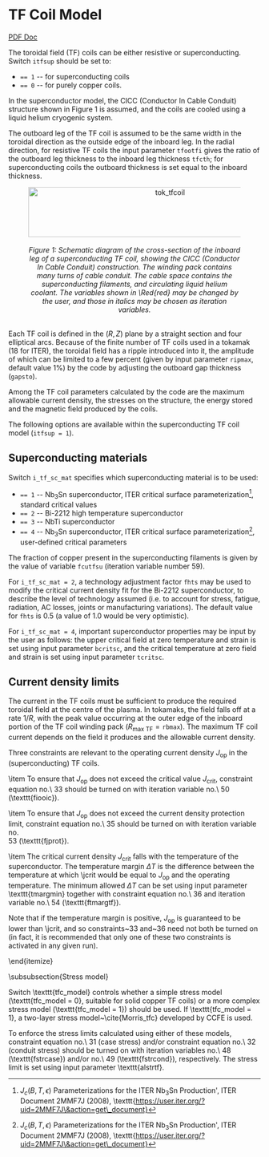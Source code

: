 # TF Coil Model

[PDF Doc](./media/tfdoc.pdf)

The toroidal field (TF) coils can be either resistive or superconducting. Switch 
`itfsup` should be set to:

- `== 1` -- for superconducting coils
- `== 0` -- for purely copper coils. 
  
In the superconductor model, the CICC (Conductor In Cable Conduit) structure 
shown in Figure 1 is assumed, and the coils are cooled using a liquid helium 
cryogenic system.

The outboard leg of the TF coil is assumed to be the same width in the
toroidal direction as the outside edge of the inboard leg. In the radial
direction, for resistive TF coils the input parameter `tfootfi` gives the ratio 
of the outboard leg thickness to the inboard leg thickness `tfcth`; for 
superconducting coils the outboard thickness is set equal to the inboard thickness.

<figure>
    <center>
    <img src="../../img/tokamak_tfcoil.png" alt="tok_tfcoil" 
    title="Schematic diagram of tokamak TF coil" 
    width="550" height="100" />
    <br><br>
    <figcaption><i>Figure 1: Schematic diagram of the cross-section of the 
    inboard leg of a superconducting TF coil, showing the CICC (Conductor In 
    Cable Conduit) construction. The winding pack contains many turns of cable 
    conduit. The cable space contains the superconducting filaments, and 
    circulating liquid helium coolant. The variables shown in \Red{red} may 
    be changed by the user, and those in italics may be chosen as iteration 
    variables.
    </i></figcaption>
    <br>
    </center>
</figure>

Each TF coil is defined in the $(R,Z)$ plane by a straight section and four 
elliptical arcs. Because of the finite number of TF coils used in a tokamak 
(18 for ITER), the toroidal field has a ripple introduced into it, the 
amplitude of which can be limited to a few percent (given by input parameter 
`ripmax`, default value 1\%) by the code by adjusting the outboard gap 
thickness (`gapsto`).

Among the TF coil parameters calculated by the code are the maximum allowable
current density, the stresses on the structure, the energy stored and the
magnetic field produced by the coils.

The following options are available within the superconducting TF coil model
(`itfsup = 1`).

## Superconducting materials

Switch `i_tf_sc_mat` specifies which superconducting material is to be used:

- `== 1` -- Nb$_3$Sn superconductor, ITER critical surface parameterization[^1], 
  standard critical values
- `== 2` -- Bi-2212 high temperature superconductor
- `== 3` -- NbTi superconductor
- `== 4` -- Nb$_3$Sn superconductor, ITER critical surface parameterization[^1], 
  user-defined critical parameters

The fraction of copper present in the superconducting filaments is given by
the value of variable `fcutfsu` (iteration variable number 59).

For `i_tf_sc_mat = 2`, a technology adjustment factor `fhts` may be used to modify 
the critical current density fit for the Bi-2212 superconductor, to describe the 
level of technology assumed (i.e. to account for stress, fatigue, radiation, 
AC losses, joints or manufacturing variations). The default value for `fhts` is 
0.5 (a value of 1.0 would be very optimistic).

For `i_tf_sc_mat = 4`, important superconductor properties may be input by the user 
as follows: the upper critical field at zero temperature and strain is set 
using input parameter `bcritsc`, and the critical temperature at zero field and 
strain is set using input parameter `tcritsc`.

## Current density limits

The current in the TF coils must be sufficient to produce the required
toroidal field at the centre of the plasma. In tokamaks, the field falls off
at a rate $1/R$, with the peak value occurring at the outer edge of the
inboard portion of the TF coil winding pack ($R_{\mbox{max TF}} =
\mathtt{rbmax}$). The maximum TF coil current depends on the field it produces
and the allowable current density.

Three constraints are relevant to the operating current density $J_{\mbox{op}}$ 
in the (superconducting) TF coils.

\item To ensure that $J_{\mbox{op}}$ does not exceed the critical value $J_{\mbox{crit}}$, constraint
  equation no.\ 33 should be turned on with iteration variable no.\ 50
  (\texttt{fiooic}).

\item To ensure that $J_{\mbox{op}}$ does not exceed the current density protection limit,
  constraint equation no.\ 35 should be turned on with iteration variable no.\
  53 (\texttt{fjprot}).

\item The critical current density $J_{\mbox{crit}}$ falls with the temperature of the
  superconductor. The temperature margin $\Delta T$ is the difference between the
  temperature at which \jcrit would be equal to $J_{\mbox{op}}$ and the operating
  temperature. The minimum allowed $\Delta T$ can be set using input parameter
  \texttt{tmargmin} together with constraint equation no.\ 36 and iteration
  variable no.\ 54 (\texttt{ftmargtf}).

  Note that if the temperature margin is positive, $J_{\mbox{op}}$ is guaranteed to be
  lower than \jcrit, and so constraints~33 and~36 need not both be turned on
  (in fact, it is recommended that only one of these two constraints is
  activated in any given run).

\end{itemize}

\subsubsection{Stress model}

Switch \texttt{tfc\_model} controls whether a simple stress model
(\texttt{tfc\_model = 0}, suitable for solid copper TF coils) or a more
complex stress model (\texttt{tfc\_model = 1}) should be used. If
\texttt{tfc\_model = 1}, a two-layer stress model~\cite{Morris_tfc} developed
by CCFE is used.

To enforce the stress limits calculated using either of these models,
constraint equation no.\ 31 (case stress) and/or constraint equation no.\ 32
(conduit stress) should be turned on with iteration variables no.\ 48
(\texttt{fstrcase}) and/or no.\ 49 (\texttt{fstrcond}), respectively. The
stress limit is set using input parameter \texttt{alstrtf}.

[^1]: $J_c(B,T,\epsilon)$ Parameterizations for the ITER Nb$_3$Sn Production',
ITER Document 2MMF7J (2008), \texttt{https://user.iter.org/?uid=2MMF7J\&action=get\_document}